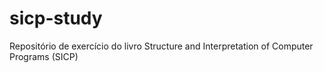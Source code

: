 # sicp-study
Repositório de exercício do livro Structure and Interpretation of Computer Programs (SICP)
